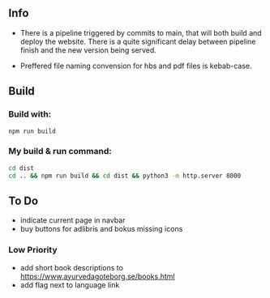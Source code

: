 ## Info

- There is a pipeline triggered by commits to main, that will both build and deploy the website. There is a quite significant delay between pipeline finish and the new version being served.

- Preffered file naming convension for hbs and pdf files is kebab-case.

## Build

### Build with:

```
npm run build
```

### My build & run command:

```bash
cd dist
cd .. && npm run build && cd dist && python3 -m http.server 8000
```

## To Do
- indicate current page in navbar 
- buy buttons for adlibris and bokus missing icons

### Low Priority
- add short book descriptions to https://www.ayurvedagoteborg.se/books.html
- add flag next to language link
